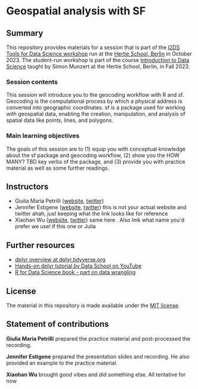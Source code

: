 # Geospatial analysis with SF 

## Summary

This repository provides materials for a session that is part of the [I2DS Tools for Data Science workshop](https://github.com/intro-to-data-science-23-workshop) run at the [Hertie School, Berlin](https://www.hertie-school.org/en/) in October 2023. The student-run workshop is part of the course [Introduction to Data Science](https://github.com/intro-to-data-science-23) taught by Simon Munzert at the Hertie School, Berlin, in Fall 2023.

### Session contents

This session will introduce you to the geocoding workflow with R and sf. Geocoding is the computational process by which a physical address is converted into geographic coordinates. sf is a package used for working with geospatial data, enabling the creation, manipulation, and analysis of spatial data like points, lines, and polygons.

### Main learning objectives

The goals of this session are to (1) equip you with conceptual knowledge about the sf package and geocoding workflow, (2) show you the HOW MANY? TBD key verbs of the package, and (3) provide you with practice material as well as some further readings.


## Instructors

- Giulia Maria Petrilli ([website](http://simonmunzert.github.io/), [twitter](https://twitter.com/simonsaysnothin))
- Jennifer Estigene ([website](https://en.wikipedia.org/wiki/Kermit_the_Frog), [twitter](https://twitter.com/KermitTheFrog))     this is not your actual website and twitter ahah, just keeping what the link looks like for reference 
- Xiaohan Wu ([website](https://en.wikipedia.org/wiki/Kermit_the_Frog), [twitter](https://twitter.com/KermitTheFrog)) same here . Also lmk what name you'd prefer we use! if this one or Julia 



## Further resources

- [dplyr overview at dplyr.tidyverse.org](https://dplyr.tidyverse.org/)
- [Hands-on dplyr tutorial by Data School on YouTube](https://www.youtube.com/watch?v=jWjqLW-u3hc)
- [R for Data Science book - part on data wrangling](https://r4ds.had.co.nz/wrangle-intro.html)


## License

The material in this repository is made available under the [MIT license](http://opensource.org/licenses/mit-license.php). 

## Statement of contributions

**Giulia Maria Petrilli** prepared the practice material and post-processed the recording.

**Jennifer Estigene** prepared the presentation slides and recording. He also provided an example to the practice material.

**Xiaohan Wu** brought good vibes and did something else. All tentative for now 

